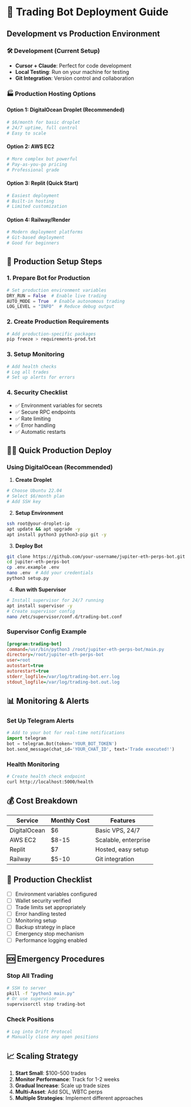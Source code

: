 # 🚀 Trading Bot Deployment Guide

## Development vs Production Environment

### 🛠️ **Development** (Current Setup)
- **Cursor + Claude**: Perfect for code development
- **Local Testing**: Run on your machine for testing
- **Git Integration**: Version control and collaboration

### 🏭 **Production Hosting Options**

#### **Option 1: DigitalOcean Droplet** (Recommended)
```bash
# $6/month for basic droplet
# 24/7 uptime, full control
# Easy to scale
```

#### **Option 2: AWS EC2**
```bash
# More complex but powerful
# Pay-as-you-go pricing
# Professional grade
```

#### **Option 3: Replit (Quick Start)**
```bash
# Easiest deployment
# Built-in hosting
# Limited customization
```

#### **Option 4: Railway/Render**
```bash
# Modern deployment platforms
# Git-based deployment
# Good for beginners
```

## 🔧 Production Setup Steps

### 1. **Prepare Bot for Production**
```python
# Set production environment variables
DRY_RUN = False  # Enable live trading
AUTO_MODE = True  # Enable autonomous trading
LOG_LEVEL = "INFO"  # Reduce debug output
```

### 2. **Create Production Requirements**
```bash
# Add production-specific packages
pip freeze > requirements-prod.txt
```

### 3. **Setup Monitoring**
```python
# Add health checks
# Log all trades
# Set up alerts for errors
```

### 4. **Security Checklist**
- ✅ Environment variables for secrets
- ✅ Secure RPC endpoints
- ✅ Rate limiting
- ✅ Error handling
- ✅ Automatic restarts

## 🏃‍♂️ **Quick Production Deploy**

### **Using DigitalOcean (Recommended)**

1. **Create Droplet**
```bash
# Choose Ubuntu 22.04
# Select $6/month plan
# Add SSH key
```

2. **Setup Environment**
```bash
ssh root@your-droplet-ip
apt update && apt upgrade -y
apt install python3 python3-pip git -y
```

3. **Deploy Bot**
```bash
git clone https://github.com/your-username/jupiter-eth-perps-bot.git
cd jupiter-eth-perps-bot
cp .env.example .env
nano .env  # Add your credentials
python3 setup.py
```

4. **Run with Supervisor**
```bash
# Install supervisor for 24/7 running
apt install supervisor -y
# Create supervisor config
nano /etc/supervisor/conf.d/trading-bot.conf
```

### **Supervisor Config Example**
```ini
[program:trading-bot]
command=/usr/bin/python3 /root/jupiter-eth-perps-bot/main.py
directory=/root/jupiter-eth-perps-bot
user=root
autostart=true
autorestart=true
stderr_logfile=/var/log/trading-bot.err.log
stdout_logfile=/var/log/trading-bot.out.log
```

## 📊 **Monitoring & Alerts**

### **Set Up Telegram Alerts**
```python
# Add to your bot for real-time notifications
import telegram
bot = telegram.Bot(token='YOUR_BOT_TOKEN')
bot.send_message(chat_id='YOUR_CHAT_ID', text='Trade executed!')
```

### **Health Monitoring**
```bash
# Create health check endpoint
curl http://localhost:5000/health
```

## 💰 **Cost Breakdown**

| Service | Monthly Cost | Features |
|---------|-------------|----------|
| DigitalOcean | $6 | Basic VPS, 24/7 |
| AWS EC2 | $8-15 | Scalable, enterprise |
| Replit | $7 | Hosted, easy setup |
| Railway | $5-10 | Git integration |

## 🚨 **Production Checklist**

- [ ] Environment variables configured
- [ ] Wallet security verified
- [ ] Trade limits set appropriately
- [ ] Error handling tested
- [ ] Monitoring setup
- [ ] Backup strategy in place
- [ ] Emergency stop mechanism
- [ ] Performance logging enabled

## 🆘 **Emergency Procedures**

### **Stop All Trading**
```bash
# SSH to server
pkill -f "python3 main.py"
# Or use supervisor
supervisorctl stop trading-bot
```

### **Check Positions**
```bash
# Log into Drift Protocol
# Manually close any open positions
```

## 📈 **Scaling Strategy**

1. **Start Small**: $100-500 trades
2. **Monitor Performance**: Track for 1-2 weeks
3. **Gradual Increase**: Scale up trade sizes
4. **Multi-Asset**: Add SOL, WBTC perps
5. **Multiple Strategies**: Implement different approaches